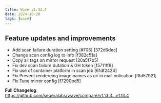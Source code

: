 ```yaml
---
title: Wave v1.13.4
date: 2024-10-20
tags: [wave]
---
```


## Feature updates and improvements

* Add scan failure duration setting (#705) [372d6dec]
* Change scan config log to info [f382c51a]
* Copy all tags on mirror request [20a5f7b5]
* Fix dev scan failure dutation & GH token [f5711ff8]
* Fix use of container platform in scan job [61df2424]
* Fix Prevent rendereing image names as uri in mail notication [f8d57921]
* Fix Tune mirror config [f7290bd5]

**Full Changelog**: https://github.com/seqeralabs/wave/compare/v1.13.3...v1.13.4